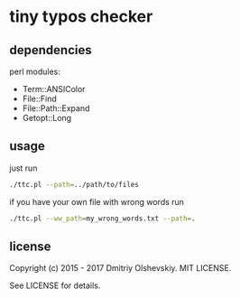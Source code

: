 tiny typos checker
==================

dependencies
------------

perl modules:
- Term::ANSIColor
- File::Find
- File::Path::Expand
- Getopt::Long

usage
-----

just run

```sh
./ttc.pl --path=../path/to/files
```

if you have your own file with wrong words run

```sh
./ttc.pl --ww_path=my_wrong_words.txt --path=.
```

license
-------

Copyright (c) 2015 - 2017 Dmitriy Olshevskiy. MIT LICENSE.

See LICENSE for details.
